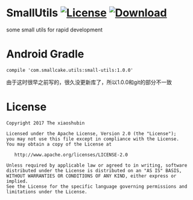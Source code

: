 # SmallUtils      [![License](https://img.shields.io/badge/license-Apache%202-green.svg)](https://www.apache.org/licenses/LICENSE-2.0)  [![Download](https://api.bintray.com/packages/xiaoshubin/maven/small-utils/images/download.svg?version=1.0.0) ](https://bintray.com/xiaoshubin/maven/small-utils/1.0.0/link)

some small utils for rapid development

# Android Gradle 
```
compile 'com.smallcake.utils:small-utils:1.0.0'
```
由于这时很早之前写的，很久没更新库了，所以1.0.0和git的部分不一致

# License
```
Copyright 2017 The xiaoshubin

Licensed under the Apache License, Version 2.0 (the "License");
you may not use this file except in compliance with the License.
You may obtain a copy of the License at

   http://www.apache.org/licenses/LICENSE-2.0

Unless required by applicable law or agreed to in writing, software
distributed under the License is distributed on an "AS IS" BASIS,
WITHOUT WARRANTIES OR CONDITIONS OF ANY KIND, either express or implied.
See the License for the specific language governing permissions and
limitations under the License.
```
